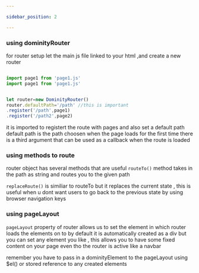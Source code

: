 ```yaml
---

sidebar_position: 2

---
```



### using dominityRouter

for router setup let the main js file linked to your html ,and create a new router


```js title='app.js'

import page1 from 'page1.js'
import page1 from 'page1.js'


let router=new DominityRouter()
router.defaultPath='/path' //this is important
.register('/path',page1)
.register('/path2',page2)
```

it is imported to registert the route with pages and also set a default path
default path is the path choosen when the page loads for the first time 
there is a third argument that can be used as a callback when the route is loaded


### using methods to route

router object has several methods that are useful `routeTo()` method takes in the path as string and routes you to the given path

`replaceRoute()` is similiar to routeTo but it replaces the current state , this is useful when u dont want users to go back to the previous state by using browser navigation keys


### using pageLayout

`pageLayout` property of router allows us to set the element in which router loads the elements on to by default it is automatically created as a div but you can set any element you like , this allows you to have some fixed content on your page even tho the router is active like a navbar

remember you have to pass in a dominityElement to the pageLayout using $el() or stored reference to any created elements 

